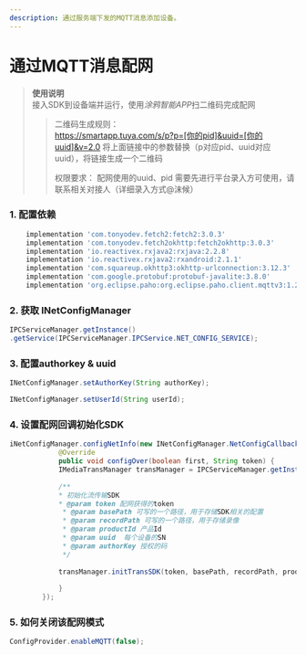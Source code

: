 ```yaml
---
description: 通过服务端下发的MQTT消息添加设备。
---
```


# 通过MQTT消息配网
> **使用说明**  
> 接入SDK到设备端并运行，使用*涂鸦智能APP*扫二维码完成配网
> > 二维码生成规则：  
> > https://smartapp.tuya.com/s/p?p=[你的pid]&uuid=[你的uuid]&v=2.0
> > 将上面链接中的参数替换（p对应pid、uuid对应uuid），将链接生成一个二维码
> > 
> > 权限要求：
> > 配网使用的uuid、pid 需要先进行平台录入方可使用，请联系相关对接人（详细录入方式@沫候）

### **1. 配置依赖**

```groovy
    implementation 'com.tonyodev.fetch2:fetch2:3.0.3'
    implementation 'com.tonyodev.fetch2okhttp:fetch2okhttp:3.0.3'
    implementation 'io.reactivex.rxjava2:rxjava:2.2.8'
    implementation 'io.reactivex.rxjava2:rxandroid:2.1.1'
    implementation 'com.squareup.okhttp3:okhttp-urlconnection:3.12.3'
    implementation 'com.google.protobuf:protobuf-javalite:3.8.0'
    implementation 'org.eclipse.paho:org.eclipse.paho.client.mqttv3:1.2.0'
```

### **2. 获取 INetConfigManager**

```java
IPCServiceManager.getInstance()
.getService(IPCServiceManager.IPCService.NET_CONFIG_SERVICE);
```

### **3. 配置authorkey & uuid**

```java
INetConfigManager.setAuthorKey(String authorKey);

INetConfigManager.setUserId(String userId);
```

### **4. 设置配网回调初始化SDK**

```java
iNetConfigManager.configNetInfo(new INetConfigManager.NetConfigCallback() {
            @Override
            public void configOver(boolean first, String token) {
            IMediaTransManager transManager = IPCServiceManager.getInstance().getService(IPCServiceManager.IPCService.MEDIA_TRANS_SERVICE);
            
           	/**			    
            * 初始化流传输SDK
            * @param token 配网获得的token
		     * @param basePath 可写的一个路径，用于存储SDK相关的配置
		     * @param recordPath 可写的一个路径，用于存储录像
		     * @param productId 产品Id
		     * @param uuid  每个设备的SN
		     * @param authorKey 授权的码
		     */
		     
            transManager.initTransSDK(token, basePath, recordPath, productId, uuid, authorKey);
            
            }
        });
```

### 5. 如何关闭该配网模式
```java
ConfigProvider.enableMQTT(false);
```